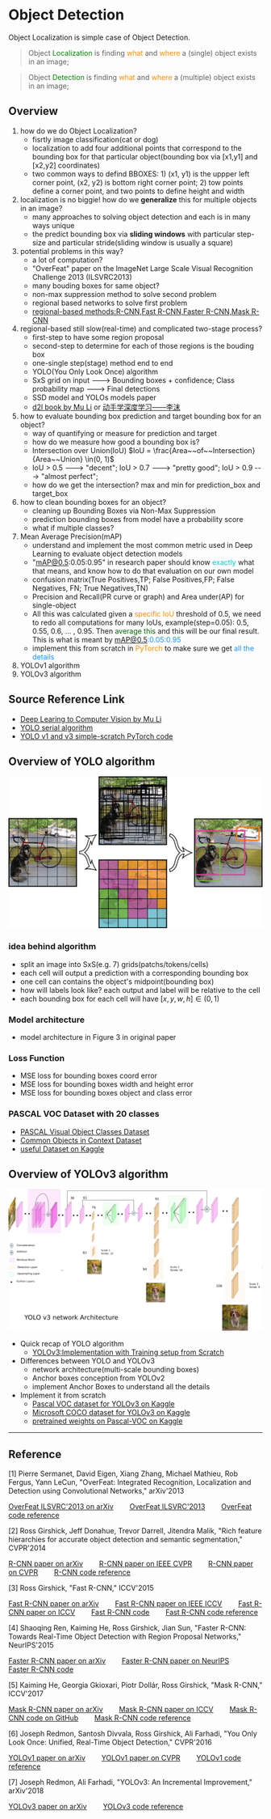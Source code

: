 # Object Detection

Object Localization is simple case of Object Detection.

> Object <span style="color:Green">Localization</span> is finding <span style="color:DarkOrange">what</span> and <span style="color:DarkOrange">where</span> a (single) object exists in an image;

> Object <span style="color:Green">Detection</span> is finding <span style="color:DarkOrange">what</span> and <span style="color:DarkOrange">where</span> a (multiple) object exists in an image;


## Overview
1. how do we do Object Localization?
    - fisrtly image classification(cat or dog)
    - localization to add four additional points that correspond to the bounding box for that particular object(bounding box via [x1,y1] and [x2,y2] coordinates)
    - two common ways to defind BBOXES: 1) (x1, y1) is the uppper left corner point, (x2, y2) is bottom right corner point; 2) tow points define a corner point, and two points to define height and width
2. localization is no biggie! how do we **generalize** this for multiple objects in an image?
    - many approaches to solving object detection and each is in many ways unique
    - the predict bounding box via **sliding windows** with particular step-size and particular stride(sliding window is usually a square)
3. potential problems in this way?
    - a lot of computation?
    - "OverFeat" paper on the ImageNet Large Scale Visual Recognition Challenge 2013 (ILSVRC2013)
    - many bouding boxes for same object?
    - non-max suppression method to solve second problem
    - regional based networks to solve first problem
    - [regional-based methods:R-CNN,Fast R-CNN,Faster R-CNN,Mask R-CNN](https://d2l.ai/chapter_computer-vision/rcnn.html)
4. regional-based still slow(real-time) and complicated two-stage process?
    - first-step to have some region proposal
    - second-step to determine for each of those regions is the bouding box
    - one-single step(stage) method end to end
    - YOLO(You Only Look Once) algorithm
    - SxS grid on input ---> Bounding boxes + confidence; Class probability map ---> Final detections
    - SSD model and YOLOs models paper
    - [d2l book by Mu Li](https://d2l.ai/chapter_computer-vision/)
    or [动手学深度学习——李沫](https://zh.d2l.ai/)
5. how to evaluate bounding box prediction and target bounding box for an object?
    - way of quantifying or measure for prediction and target
    - how do we measure how good a bounding box is?
    - Intersection over Union(IoU) $IoU = \frac{Area~~of~~Intersection}{Area~~Union} \in(0, 1)$
    - IoU > 0.5 ---> "decent"; IoU > 0.7 ---> "pretty good"; IoU > 0.9 ---> "almost perfect";
    - how do we get the intersection? max and min for prediction_box and target_box
6. how to clean bounding boxes for an object?
    - cleaning up Bounding Boxes via Non-Max  Suppression
    - prediction bounding boxes from model have a probability score
    - what if multiple classes?
7. Mean Average Precision(mAP)
    - understand and implement the most common metric used in Deep Learning to evaluate object detection models
    - "mAP@0.5:0.05:0.95" in research paper should know <span style="color:DarkTurquoise">exactly</span> what that means, and know how to do that evaluation on our own model
    - confusion matrix(True Positives,TP; False Positives,FP; False Negatives, FN; True Negatives,TN)
    - Precision and Recall(PR curve or graph) and Area under(AP) for single-object
    - All this was calculated given a <span style="color:DarkOrange">specific IoU</span> threshold of 0.5, we need to redo all computations for many IoUs, example(step=0.05): 0.5, 0.55, 0.6, ... , 0.95. Then <span style="color:DarkGreen">average this</span> and this will be our final result. This is what is meant by <span style="color:DodgerBlue">mAP@0.5:0.05:0.95</span>
    - implement this from scratch in <span style="color:DarkOrange">PyTorch</span> to make sure we get <span style="color:DodgerBlue">all the details</span>
8. YOLOv1 algorithm
9. YOLOv3 algorithm


## Source Reference Link
- [Deep Learing to Computer Vision by Mu Li](https://d2l.ai/chapter_computer-vision/)
- [YOLO serial algorithm](https://appsilon.com/object-detection-yolo-algorithm/)
- [YOLO v1 and v3 simple-scratch PyTorch code](https://github.com/aladdinpersson/Machine-Learning-Collection/tree/master/ML/Pytorch/object_detection)


## Overview of YOLO algorithm

<center class="center">
    <img src="./images/YOLOv1.png" />
</center>

### idea behind algorithm
- split an image into SxS(e.g. 7) grids(patchs/tokens/cells)
- each cell will output a prediction with a corresponding bounding box
- one cell can contains the object's midpoint(bounding box)
- how will labels look like? each output and label will be relative to the cell
- each bounding box for each cell will have $[x, y, w, h] \in (0, 1)$

### Model architecture
- model architecture in Figure 3 in original paper

### Loss Function
- MSE loss for bounding boxes coord error
- MSE loss for bounding boxes width and height error
- MSE loss for bounding boxes object and class error

### PASCAL VOC Dataset with 20 classes
- [PASCAL Visual Object Classes Dataset](http://host.robots.ox.ac.uk/pascal/VOC/)
- [Common Objects in Context Dataset](https://cocodataset.org/#home)
- [useful Dataset on Kaggle](https://www.kaggle.com/code/mamun18/yolov1-implementation-with-pytorch)

## Overview of YOLOv3 algorithm

<center class="center">
    <img src="./images/YOLOv3.png" />
</center>

- Quick recap of YOLO algorithm
    - [YOLOv3:Implementation with Training setup from Scratch](https://sannaperzon.medium.com/yolov3-implementation-with-training-setup-from-scratch-30ecb9751cb0)
- Differences between YOLO and YOLOv3
    - network architecture(multi-scale bounding boxes)
    - Anchor boxes conception from YOLOv2
    - implement Anchor Boxes to understand all the details
- Implement it from scratch
    - [Pascal VOC dataset for YOLOv3 on Kaggle](https://www.kaggle.com/datasets/aladdinpersson/pascal-voc-dataset-used-in-yolov3-video)
    - [Microsoft COCO dataset for YOLOv3 on Kaggle](https://www.kaggle.com/datasets/79abcc2659dc745fddfba1864438afb2fac3fabaa5f37daa8a51e36466db101e)
    - [pretrained weights on Pascal-VOC on Kaggle](https://www.kaggle.com/datasets/1cf520aba05e023f2f80099ef497a8f3668516c39e6f673531e3e47407c46694)



------------------------
## Reference
[1] Pierre Sermanet, David Eigen, Xiang Zhang, Michael Mathieu, Rob Fergus, Yann LeCun, "OverFeat: Integrated Recognition, Localization and Detection using Convolutional Networks," arXiv'2013

[OverFeat ILSVRC'2013 on arXiv](https://arxiv.org/abs/1312.6229)
&emsp;&emsp;[OverFeat ILSVRC'2013](https://arxiv.org/abs/1312.6229)
&emsp;&emsp;[OverFeat code reference](https://paperswithcode.com/paper/overfeat-integrated-recognition-localization)

[2] Ross Girshick, Jeff Donahue, Trevor Darrell, Jitendra Malik, "Rich feature hierarchies for accurate object detection and semantic segmentation," CVPR'2014

[R-CNN paper on arXiv](https://arxiv.org/abs/1311.2524)
&emsp;&emsp;[R-CNN paper on IEEE CVPR](https://ieeexplore.ieee.org/document/6909475)
&emsp;&emsp;[R-CNN paper on CVPR](https://openaccess.thecvf.com/content_cvpr_2014/html/Girshick_Rich_Feature_Hierarchies_2014_CVPR_paper.html)
&emsp;&emsp;[R-CNN code reference](https://paperswithcode.com/paper/rich-feature-hierarchies-for-accurate-object)

[3] Ross Girshick, "Fast R-CNN," ICCV'2015

[Fast R-CNN paper on arXiv](https://arxiv.org/abs/1504.08083)
&emsp;&emsp;[Fast R-CNN paper on IEEE ICCV](https://ieeexplore.ieee.org/document/7410526)
&emsp;&emsp;[Fast R-CNN paper on ICCV](https://openaccess.thecvf.com/content_iccv_2015/html/Girshick_Fast_R-CNN_ICCV_2015_paper.html)
&emsp;&emsp;[Fast R-CNN code](https://github.com/rbgirshick/fast-rcnn)
&emsp;&emsp;[Fast R-CNN code reference](https://paperswithcode.com/paper/fast-r-cnn)

[4] Shaoqing Ren, Kaiming He, Ross Girshick, Jian Sun, "Faster R-CNN: Towards Real-Time Object Detection with Region Proposal Networks," NeurIPS'2015

[Faster R-CNN paper on arXiv](https://arxiv.org/abs/1506.01497)
&emsp;&emsp;[Faster R-CNN paper on NeurIPS](https://papers.nips.cc/paper/2015/hash/14bfa6bb14875e45bba028a21ed38046-Abstract.html)
&emsp;&emsp;[Faster R-CNN code](https://github.com/ShaoqingRen/faster_rcnn)

[5] Kaiming He, Georgia Gkioxari, Piotr Dollár, Ross Girshick, "Mask R-CNN," ICCV'2017

[Mask R-CNN paper on arXiv](https://arxiv.org/abs/1703.06870)
&emsp;&emsp;[Mask R-CNN paper on ICCV](https://openaccess.thecvf.com/content_iccv_2017/html/He_Mask_R-CNN_ICCV_2017_paper.html)
&emsp;&emsp;[Mask R-CNN code on GitHub](https://github.com/matterport/Mask_RCNN)
&emsp;&emsp;[Mask R-CNN code reference](https://paperswithcode.com/paper/mask-r-cnn)

[6] Joseph Redmon, Santosh Divvala, Ross Girshick, Ali Farhadi, "You Only Look Once: Unified, Real-Time Object Detection," CVPR'2016

[YOLOv1 paper on arXiv](https://arxiv.org/abs/1506.02640)
&emsp;&emsp;[YOLOv1 paper on CVPR](https://openaccess.thecvf.com/content_cvpr_2016/html/Redmon_You_Only_Look_CVPR_2016_paper.html)
&emsp;&emsp;[YOLOv1 code reference](https://paperswithcode.com/paper/you-only-look-once-unified-real-time-object)

[7] Joseph Redmon, Ali Farhadi, "YOLOv3: An Incremental Improvement," arXiv'2018

[YOLOv3 paper on arXiv](https://arxiv.org/abs/1804.02767)
&emsp;&emsp;[YOLOv3 code reference](https://paperswithcode.com/paper/yolov3-an-incremental-improvement)
